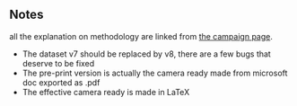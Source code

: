 ## Notes

all the explanation on methodology are linked from [the campaign page](https://youtube.tracking.exposed/wetest/1).

* The dataset v7 should be replaced by v8, there are a few bugs that deserve to be fixed
* The pre-print version is actually the camera ready made from microsoft doc exported as .pdf
* The effective camera ready is made in LaTeX
